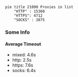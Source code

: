 
```mermaid
pie title 21090 Proxies in list
    "HTTP" : 15360
    "HTTPS": 4712
    "SOCKS" : 3875
```

### Some Info
#### Average Timeout

- mixed: 4.6s
- http: 2.5s
- https: 7.6s
- socks: 6.4s